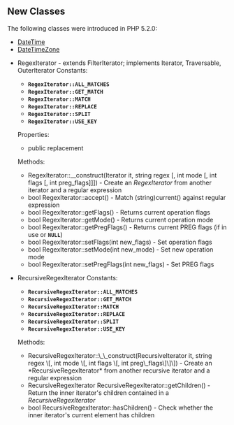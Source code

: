 New Classes
-----------

The following classes were introduced in PHP 5.2.0:

-   <span class="simpara">
    <a href="/ref/datetime.html" class="link">DateTime</a> </span>
-   <span class="simpara">
    <a href="/ref/datetime.html" class="link">DateTimeZone</a> </span>
-   <span class="simpara"> RegexIterator - extends <span
    class="classname">FilterIterator</span>; implements <span
    class="classname">Iterator</span>, <span
    class="classname">Traversable</span>, <span
    class="classname">OuterIterator</span> </span> <span
    class="simpara"> Constants: </span>
    -   <span class="simpara"> **`RegexIterator::ALL_MATCHES`** </span>
    -   <span class="simpara"> **`RegexIterator::GET_MATCH`** </span>
    -   <span class="simpara"> **`RegexIterator::MATCH`** </span>
    -   <span class="simpara"> **`RegexIterator::REPLACE`** </span>
    -   <span class="simpara"> **`RegexIterator::SPLIT`** </span>
    -   <span class="simpara"> **`RegexIterator::USE_KEY`** </span>

    <span class="simpara"> Properties: </span>
    -   <span class="simpara"> public <span
        class="property">replacement</span> </span>

    <span class="simpara"> Methods: </span>
    -   <span class="simpara"> RegexIterator::\_\_construct(Iterator it,
        string regex \[, int mode \[, int flags \[, int
        preg\_flags\]\]\]) - Create an *RegexIterator* from another
        iterator and a regular expression </span>
    -   <span class="simpara"> bool RegexIterator::accept() - Match
        (string)current() against regular expression </span>
    -   <span class="simpara"> bool RegexIterator::getFlags() - Returns
        current operation flags </span>
    -   <span class="simpara"> bool RegexIterator::getMode() - Returns
        current operation mode </span>
    -   <span class="simpara"> bool RegexIterator::getPregFlags() -
        Returns current PREG flags (if in use or **`NULL`**) </span>
    -   <span class="simpara"> bool RegexIterator::setFlags(int
        new\_flags) - Set operation flags </span>
    -   <span class="simpara"> bool RegexIterator::setMode(int
        new\_mode) - Set new operation mode </span>
    -   <span class="simpara"> bool RegexIterator::setPregFlags(int
        new\_flags) - Set PREG flags </span>
-   <span class="simpara"> RecursiveRegexIterator </span> <span
    class="simpara"> Constants: </span>
    -   <span class="simpara"> **`RecursiveRegexIterator::ALL_MATCHES`**
        </span>
    -   <span class="simpara"> **`RecursiveRegexIterator::GET_MATCH`**
        </span>
    -   <span class="simpara"> **`RecursiveRegexIterator::MATCH`**
        </span>
    -   <span class="simpara"> **`RecursiveRegexIterator::REPLACE`**
        </span>
    -   <span class="simpara"> **`RecursiveRegexIterator::SPLIT`**
        </span>
    -   <span class="simpara"> **`RecursiveRegexIterator::USE_KEY`**
        </span>

    <span class="simpara"> Methods: </span>
    -   <span class="simpara">
        RecursiveRegexIterator::\_\_construct(RecursiveIterator it,
        string regex \[, int mode \[, int flags \[, int
        preg\_flags\]\]\]) - Create an *RecursiveRegexIterator* from
        another recursive iterator and a regular expression </span>
    -   <span class="simpara"> RecursiveRegexIterator
        RecursiveRegexIterator::getChildren() - Return the inner
        iterator's children contained in a *RecursiveRegexIterator*
        </span>
    -   <span class="simpara"> bool
        RecursiveRegexIterator::hasChildren() - Check whether the inner
        iterator's current element has children </span>
